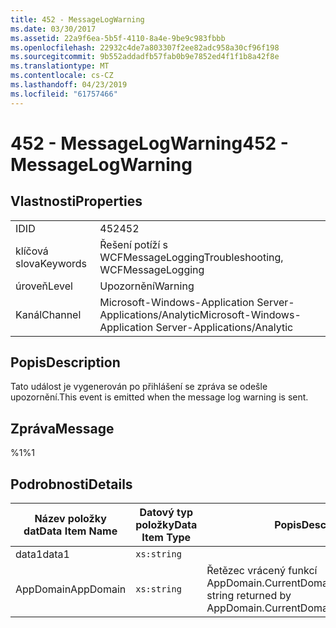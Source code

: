 ```yaml
---
title: 452 - MessageLogWarning
ms.date: 03/30/2017
ms.assetid: 22a9f6ea-5b5f-4110-8a4e-9be9c983fbbb
ms.openlocfilehash: 22932c4de7a803307f2ee82adc958a30cf96f198
ms.sourcegitcommit: 9b552addadfb57fab0b9e7852ed4f1f1b8a42f8e
ms.translationtype: MT
ms.contentlocale: cs-CZ
ms.lasthandoff: 04/23/2019
ms.locfileid: "61757466"
---
```

# <a name="452---messagelogwarning"></a><span data-ttu-id="94da3-102">452 - MessageLogWarning</span><span class="sxs-lookup"><span data-stu-id="94da3-102">452 - MessageLogWarning</span></span>
## <a name="properties"></a><span data-ttu-id="94da3-103">Vlastnosti</span><span class="sxs-lookup"><span data-stu-id="94da3-103">Properties</span></span>  
  
|||  
|-|-|  
|<span data-ttu-id="94da3-104">ID</span><span class="sxs-lookup"><span data-stu-id="94da3-104">ID</span></span>|<span data-ttu-id="94da3-105">452</span><span class="sxs-lookup"><span data-stu-id="94da3-105">452</span></span>|  
|<span data-ttu-id="94da3-106">klíčová slova</span><span class="sxs-lookup"><span data-stu-id="94da3-106">Keywords</span></span>|<span data-ttu-id="94da3-107">Řešení potíží s WCFMessageLogging</span><span class="sxs-lookup"><span data-stu-id="94da3-107">Troubleshooting, WCFMessageLogging</span></span>|  
|<span data-ttu-id="94da3-108">úroveň</span><span class="sxs-lookup"><span data-stu-id="94da3-108">Level</span></span>|<span data-ttu-id="94da3-109">Upozornění</span><span class="sxs-lookup"><span data-stu-id="94da3-109">Warning</span></span>|  
|<span data-ttu-id="94da3-110">Kanál</span><span class="sxs-lookup"><span data-stu-id="94da3-110">Channel</span></span>|<span data-ttu-id="94da3-111">Microsoft-Windows-Application Server-Applications/Analytic</span><span class="sxs-lookup"><span data-stu-id="94da3-111">Microsoft-Windows-Application Server-Applications/Analytic</span></span>|  
  
## <a name="description"></a><span data-ttu-id="94da3-112">Popis</span><span class="sxs-lookup"><span data-stu-id="94da3-112">Description</span></span>  
 <span data-ttu-id="94da3-113">Tato událost je vygenerován po přihlášení se zpráva se odešle upozornění.</span><span class="sxs-lookup"><span data-stu-id="94da3-113">This event is emitted when the message log warning is sent.</span></span>  
  
## <a name="message"></a><span data-ttu-id="94da3-114">Zpráva</span><span class="sxs-lookup"><span data-stu-id="94da3-114">Message</span></span>  
 <span data-ttu-id="94da3-115">%1</span><span class="sxs-lookup"><span data-stu-id="94da3-115">%1</span></span>  
  
## <a name="details"></a><span data-ttu-id="94da3-116">Podrobnosti</span><span class="sxs-lookup"><span data-stu-id="94da3-116">Details</span></span>  
  
|<span data-ttu-id="94da3-117">Název položky dat</span><span class="sxs-lookup"><span data-stu-id="94da3-117">Data Item Name</span></span>|<span data-ttu-id="94da3-118">Datový typ položky</span><span class="sxs-lookup"><span data-stu-id="94da3-118">Data Item Type</span></span>|<span data-ttu-id="94da3-119">Popis</span><span class="sxs-lookup"><span data-stu-id="94da3-119">Description</span></span>|  
|--------------------|--------------------|-----------------|  
|<span data-ttu-id="94da3-120">data1</span><span class="sxs-lookup"><span data-stu-id="94da3-120">data1</span></span>|`xs:string`||  
|<span data-ttu-id="94da3-121">AppDomain</span><span class="sxs-lookup"><span data-stu-id="94da3-121">AppDomain</span></span>|`xs:string`|<span data-ttu-id="94da3-122">Řetězec vrácený funkcí AppDomain.CurrentDomain.FriendlyName.</span><span class="sxs-lookup"><span data-stu-id="94da3-122">The string returned by AppDomain.CurrentDomain.FriendlyName.</span></span>|
